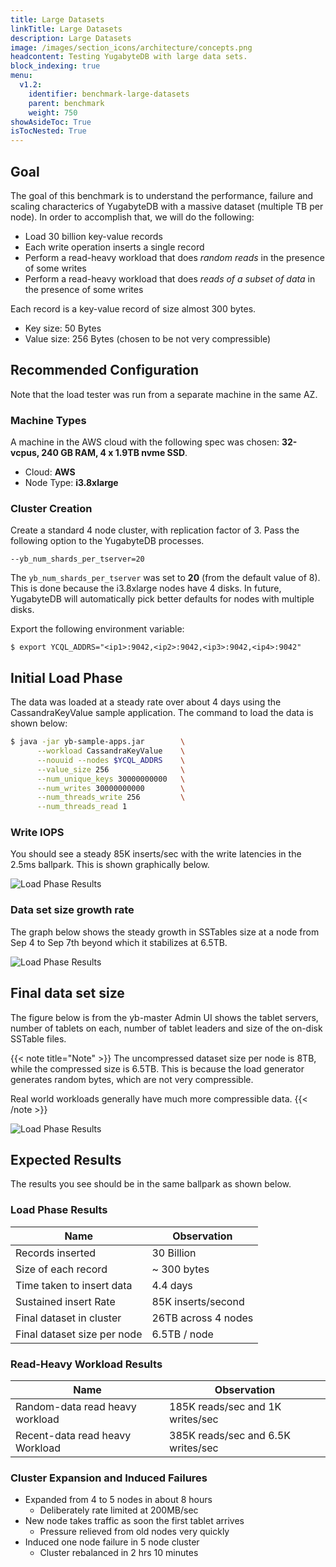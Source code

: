 ```yaml
---
title: Large Datasets
linkTitle: Large Datasets
description: Large Datasets
image: /images/section_icons/architecture/concepts.png
headcontent: Testing YugabyteDB with large data sets.
block_indexing: true
menu:
  v1.2:
    identifier: benchmark-large-datasets
    parent: benchmark
    weight: 750
showAsideToc: True
isTocNested: True
---
```


## Goal

The goal of this benchmark is to understand the performance, failure and scaling characterics of YugabyteDB with a massive dataset (multiple TB per node). In order to accomplish that, we will do the following:

* Load 30 billion key-value records
* Each write operation inserts a single record
* Perform a read-heavy workload that does *random reads* in the presence of some writes
* Perform a read-heavy workload that does *reads of a subset of data* in the presence of some writes

Each record is a key-value record of size almost 300 bytes.

* Key size: 50 Bytes
* Value size: 256 Bytes (chosen to be not very compressible)

## Recommended Configuration

Note that the load tester was run from a separate machine in the same AZ.

### Machine Types

A machine in the AWS cloud with the following spec was chosen: **32-vcpus, 240 GB RAM, 4 x 1.9TB nvme SSD**.

* Cloud: **AWS**
* Node Type: **i3.8xlarge**

### Cluster Creation

Create a standard 4 node cluster, with replication factor of 3. Pass the following option to the YugabyteDB processes.

```
--yb_num_shards_per_tserver=20
```

The `yb_num_shards_per_tserver` was set to **20** (from the default value of 8). This is done because the i3.8xlarge nodes have 4 disks. In future, YugabyteDB will automatically pick better defaults for nodes with multiple disks.

Export the following environment variable:
```
$ export YCQL_ADDRS="<ip1>:9042,<ip2>:9042,<ip3>:9042,<ip4>:9042"
```

## Initial Load Phase

The data was loaded at a steady rate over about 4 days using the CassandraKeyValue sample application. The command to load the data is shown below:


```sh
$ java -jar yb-sample-apps.jar        \
      --workload CassandraKeyValue    \
      --nouuid --nodes $YCQL_ADDRS    \
      --value_size 256                \
      --num_unique_keys 30000000000   \
      --num_writes 30000000000        \
      --num_threads_write 256         \
      --num_threads_read 1
```

### Write IOPS

You should see a steady 85K inserts/sec with the write latencies in the 2.5ms ballpark. This is shown graphically below.

![Load Phase Results](/images/benchmark/bench-large-dataset-inserts-1.png)

### Data set size growth rate

The graph below shows the steady growth in SSTables size at a node from Sep 4 to Sep 7th beyond which it stabilizes at 6.5TB.

![Load Phase Results](/images/benchmark/bench-large-dataset-inserts-2.png)


## Final data set size

The figure below is from the yb-master Admin UI shows the tablet servers, number of tablets on each, number of tablet leaders and size of the on-disk SSTable files.

{{< note title="Note" >}}
The uncompressed dataset size per node is 8TB, while the compressed size is 6.5TB. This is because the load generator generates random bytes, which are not very compressible.

Real world workloads generally have much more compressible data.
{{< /note >}}


![Load Phase Results](/images/benchmark/bench-large-dataset-inserts-3.png)



## Expected Results

The results you see should be in the same ballpark as shown below.

### Load Phase Results

Name    | Observation
--------|------
Records inserted   | 30 Billion
Size of each record | ~ 300 bytes
Time taken to insert data | 4.4 days
Sustained insert Rate        | 85K inserts/second
Final dataset in cluster  | 26TB across 4 nodes
Final dataset size per node     | 6.5TB / node

### Read-Heavy Workload Results

Name    | Observation
--------|------
Random-data read heavy workload | 185K reads/sec and 1K writes/sec
Recent-data read heavy Workload | 385K reads/sec and 6.5K writes/sec


### Cluster Expansion and Induced Failures

* Expanded from 4 to 5 nodes in about 8 hours
  * Deliberately rate limited at 200MB/sec
* New node takes traffic as soon the first tablet arrives
  * Pressure relieved from old nodes very quickly
* Induced one node failure in 5 node cluster
  * Cluster rebalanced in 2 hrs 10 minutes
